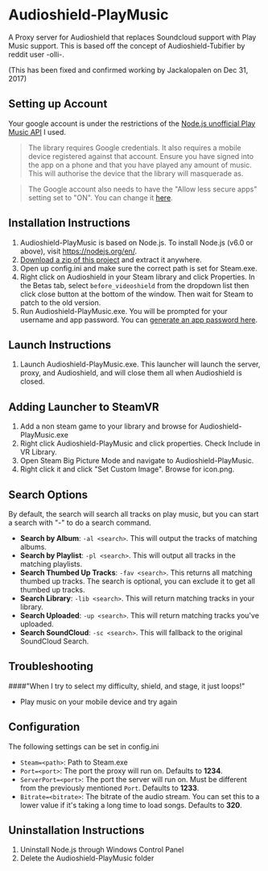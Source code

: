 # Audioshield-PlayMusic

A Proxy server for Audioshield that replaces Soundcloud support with Play Music support. This is based off the concept of Audioshield-Tubifier by reddit user -olli-.

(This has been fixed and confirmed working by Jackalopalen on Dec 31, 2017)

## Setting up Account

Your google account is under the restrictions of the [Node.js unofficial Play Music API](https://github.com/jamon/playmusic) I used.

>The library requires Google credentials. It also requires a mobile device registered against that account. Ensure you have signed into the app on a phone and that you have played any amount of music. This will authorise the device that the library will masquerade as.

>The Google account also needs to have the "Allow less secure apps" setting set to "ON". You can change it [here](https://myaccount.google.com/security#connectedapps).

## Installation Instructions

1. Audioshield-PlayMusic is based on Node.js. To install Node.js (v6.0 or above), visit https://nodejs.org/en/.
2. [Download a zip of this project](https://github.com/Jackalopalen/Audioshield-PlayMusic/archive/master.zip) and extract it anywhere.
3. Open up config.ini and make sure the correct path is set for Steam.exe.
4. Right click on Audioshield in your Steam library and click Properties. In the Betas tab, select `before_videoshield` from the dropdown list then click close button at the bottom of the window. Then wait for Steam to patch to the old version.
5. Run Audioshield-PlayMusic.exe. You will be prompted for your username and app password. You can [generate an app password here](https://security.google.com/settings/security/apppasswords).

## Launch Instructions

1. Launch Audioshield-PlayMusic.exe. This launcher will launch the server, proxy, and Audioshield, and will close them all when Audioshield is closed.

## Adding Launcher to SteamVR

1. Add a non steam game to your library and browse for Audioshield-PlayMusic.exe
2. Right click Audioshield-PlayMusic and click properties. Check Include in VR Library.
3. Open Steam Big Picture Mode and navigate to Audioshield-PlayMusic.
4. Right click it and click "Set Custom Image". Browse for icon.png.

## Search Options

By default, the search will search all tracks on play music, but you can start a search with "-" to do a search command.		

* **Search by Album**: `-al <search>`. This will output the tracks of matching albums.
* **Search by Playlist**: `-pl <search>`. This will output all tracks in the matching playlists.
* **Search Thumbed Up Tracks**: `-fav <search>`. This returns all matching thumbed up tracks. The search is optional, you can exclude it to get all thumbed up tracks.
* **Search Library**: `-lib <search>`. This will return matching tracks in your library.
* **Search Uploaded**: `-up <search>`. This will return matching tracks you've uploaded.
* **Search SoundCloud**: `-sc <search>`. This will fallback to the original SoundCloud Search.

## Troubleshooting
####"When I try to select my difficulty, shield, and stage, it just loops!"
* Play music on your mobile device and try again

## Configuration

The following settings can be set in config.ini

* `Steam=<path>`: Path to Steam.exe
* `Port=<port>`: The port the proxy will run on. Defaults to **1234**.
* `ServerPort=<port>`: The port the server will run on. Must be different from the previously mentioned `Port`. Defaults to **1233**.
* `Bitrate=<bitrate>`: The bitrate of the audio stream. You can set this to a lower value if it's taking a long time to load songs. Defaults to **320**.

## Uninstallation Instructions
1. Uninstall Node.js through Windows Control Panel
2. Delete the Audioshield-PlayMusic folder
